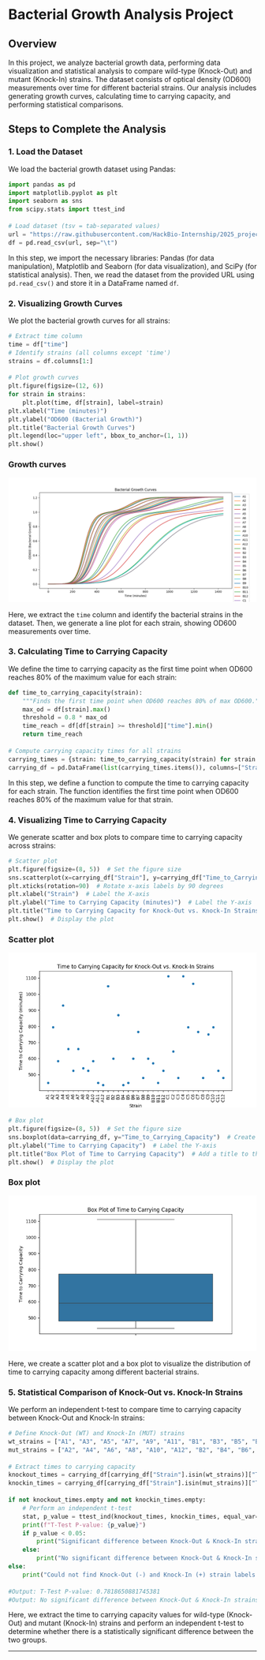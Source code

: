# Bacterial Growth Analysis Project

## Overview

In this project, we analyze bacterial growth data, performing data visualization and statistical analysis to compare wild-type (Knock-Out) and mutant (Knock-In) strains. The dataset consists of optical density (OD600) measurements over time for different bacterial strains. Our analysis includes generating growth curves, calculating time to carrying capacity, and performing statistical comparisons.

## Steps to Complete the Analysis

### 1. Load the Dataset

We load the bacterial growth dataset using Pandas:

```python
import pandas as pd
import matplotlib.pyplot as plt
import seaborn as sns
from scipy.stats import ttest_ind

# Load dataset (tsv = tab-separated values)
url = "https://raw.githubusercontent.com/HackBio-Internship/2025_project_collection/refs/heads/main/Python/Dataset/mcgc.tsv"
df = pd.read_csv(url, sep="\t")
```

In this step, we import the necessary libraries: Pandas (for data manipulation), Matplotlib and Seaborn (for data visualization), and SciPy (for statistical analysis). Then, we read the dataset from the provided URL using `pd.read_csv()` and store it in a DataFrame named `df`.

### 2. Visualizing Growth Curves

We plot the bacterial growth curves for all strains:

```python
# Extract time column
time = df["time"]
# Identify strains (all columns except 'time')
strains = df.columns[1:]

# Plot growth curves
plt.figure(figsize=(12, 6))
for strain in strains:
    plt.plot(time, df[strain], label=strain)
plt.xlabel("Time (minutes)")
plt.ylabel("OD600 (Bacterial Growth)")
plt.title("Bacterial Growth Curves")
plt.legend(loc="upper left", bbox_to_anchor=(1, 1))
plt.show()
```
### Growth curves
![Growth curves](figures/Bacterial%20Growth%20Curves.png)

Here, we extract the `time` column and identify the bacterial strains in the dataset. Then, we generate a line plot for each strain, showing OD600 measurements over time.

### 3. Calculating Time to Carrying Capacity

We define the time to carrying capacity as the first time point when OD600 reaches 80% of the maximum value for each strain:

```python
def time_to_carrying_capacity(strain):
    """Finds the first time point when OD600 reaches 80% of max OD600."""
    max_od = df[strain].max()
    threshold = 0.8 * max_od
    time_reach = df[df[strain] >= threshold]["time"].min()
    return time_reach

# Compute carrying capacity times for all strains
carrying_times = {strain: time_to_carrying_capacity(strain) for strain in strains}
carrying_df = pd.DataFrame(list(carrying_times.items()), columns=["Strain", "Time_to_Carrying_Capacity"])
```

In this step, we define a function to compute the time to carrying capacity for each strain. The function identifies the first time point when OD600 reaches 80% of the maximum value for that strain.

### 4. Visualizing Time to Carrying Capacity

We generate scatter and box plots to compare time to carrying capacity across strains:

```python
# Scatter plot
plt.figure(figsize=(8, 5))  # Set the figure size
sns.scatterplot(x=carrying_df["Strain"], y=carrying_df["Time_to_Carrying_Capacity"])  # Create a scatter plot
plt.xticks(rotation=90)  # Rotate x-axis labels by 90 degrees
plt.xlabel("Strain")  # Label the X-axis
plt.ylabel("Time to Carrying Capacity (minutes)")  # Label the Y-axis
plt.title("Time to Carrying Capacity for Knock-Out vs. Knock-In Strains")  # Add a title to the plot
plt.show()  # Display the plot
```
### Scatter plot
![Scatter plot](figures/Time%20to%20Carrying%20Capacity%20for%20Knock-Out%20vs.%20Knock-In%20Strains.png)

```python
# Box plot
plt.figure(figsize=(8, 5))  # Set the figure size
sns.boxplot(data=carrying_df, y="Time_to_Carrying_Capacity")  # Create a box plot
plt.ylabel("Time to Carrying Capacity")  # Label the Y-axis
plt.title("Box Plot of Time to Carrying Capacity")  # Add a title to the plot
plt.show()  # Display the plot
```
### Box plot
![Box plot](figures/Box%20Plot%20of%20Time%20to%20Carrying%20Capacity.png)


Here, we create a scatter plot and a box plot to visualize the distribution of time to carrying capacity among different bacterial strains.

### 5. Statistical Comparison of Knock-Out vs. Knock-In Strains

We perform an independent t-test to compare time to carrying capacity between Knock-Out and Knock-In strains:

```python
# Define Knock-Out (WT) and Knock-In (MUT) strains
wt_strains = ["A1", "A3", "A5", "A7", "A9", "A11", "B1", "B3", "B5", "B7", "B9", "B11", "C1", "C3", "C5", "C7", "C9", "C11"]
mut_strains = ["A2", "A4", "A6", "A8", "A10", "A12", "B2", "B4", "B6", "B8", "B10", "B12", "C2", "C4", "C6", "C8", "C10", "C12"]

# Extract times to carrying capacity
knockout_times = carrying_df[carrying_df["Strain"].isin(wt_strains)]["Time_to_Carrying_Capacity"]
knockin_times = carrying_df[carrying_df["Strain"].isin(mut_strains)]["Time_to_Carrying_Capacity"]

if not knockout_times.empty and not knockin_times.empty:
    # Perform an independent t-test
    stat, p_value = ttest_ind(knockout_times, knockin_times, equal_var=False)
    print(f"T-Test P-value: {p_value}")
    if p_value < 0.05:
        print("Significant difference between Knock-Out & Knock-In strains.")
    else:
        print("No significant difference between Knock-Out & Knock-In strains.")
else:
    print("Could not find Knock-Out (-) and Knock-In (+) strain labels in dataset.")

#Output: T-Test P-value: 0.7818650881745381
#Output: No significant difference between Knock-Out & Knock-In strains.
```

Here, we extract the time to carrying capacity values for wild-type (Knock-Out) and mutant (Knock-In) strains and perform an independent t-test to determine whether there is a statistically significant difference between the two groups.

---


